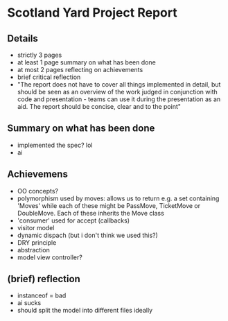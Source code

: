 Scotland Yard Project Report
====

## Details

- strictly 3 pages
- at least 1 page summary on what has been done
- at most 2 pages reflecting on achievements
- brief critical reflection
- "The report does not have to cover all things implemented in detail, but should be seen as an overview of the work judged in conjunction with code and presentation - teams can use it during the presentation as an aid. The report should be concise, clear and to the point"

## Summary on what has been done

- implemented the spec? lol
- ai

## Achievemens

- OO concepts?
- polymorphism used by moves: allows us to return e.g. a set containing 'Moves' while each of these might be PassMove, TicketMove or DoubleMove. Each of these inherits the Move class
- 'consumer' used for accept (callbacks)
- visitor model
- dynamic dispach (but i don't think we used this?)
- DRY principle
- abstraction
- model view controller?

## (brief) reflection

- instanceof = bad
- ai sucks
- should split the model into different files ideally